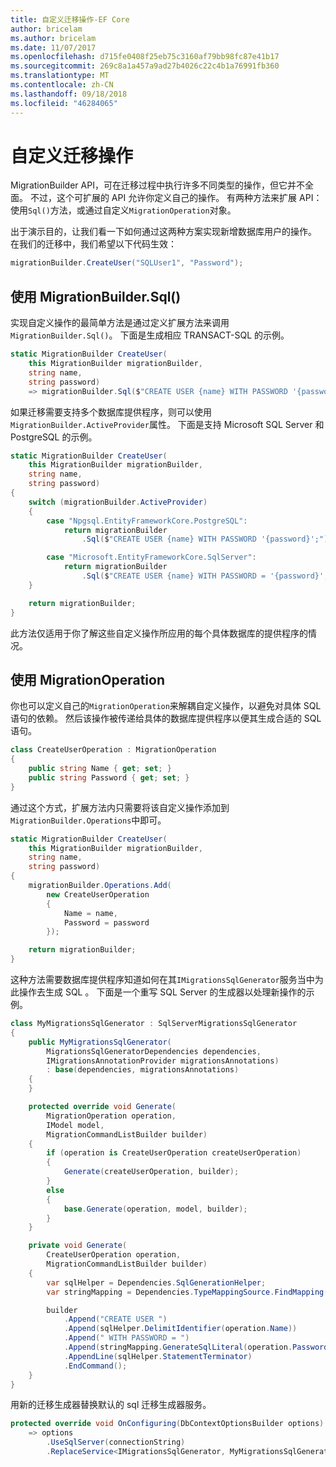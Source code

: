 ```yaml
---
title: 自定义迁移操作-EF Core
author: bricelam
ms.author: bricelam
ms.date: 11/07/2017
ms.openlocfilehash: d715fe0408f25eb75c3160af79bb98fc87e41b17
ms.sourcegitcommit: 269c8a1a457a9ad27b4026c22c4b1a76991fb360
ms.translationtype: MT
ms.contentlocale: zh-CN
ms.lasthandoff: 09/18/2018
ms.locfileid: "46284065"
---
```

<a name="custom-migrations-operations"></a>自定义迁移操作
============================
MigrationBuilder API，可在迁移过程中执行许多不同类型的操作，但它并不全面。 不过，这个可扩展的 API 允许你定义自己的操作。 有两种方法来扩展 API： 使用`Sql()`方法，或通过自定义`MigrationOperation`对象。

出于演示目的，让我们看一下如何通过这两种方案实现新增数据库用户的操作。 在我们的迁移中，我们希望以下代码生效：

``` csharp
migrationBuilder.CreateUser("SQLUser1", "Password");
```

<a name="using-migrationbuildersql"></a>使用 MigrationBuilder.Sql()
----------------------------
实现自定义操作的最简单方法是通过定义扩展方法来调用`MigrationBuilder.Sql()`。
下面是生成相应 TRANSACT-SQL 的示例。

``` csharp
static MigrationBuilder CreateUser(
    this MigrationBuilder migrationBuilder,
    string name,
    string password)
    => migrationBuilder.Sql($"CREATE USER {name} WITH PASSWORD '{password}';");
```

如果迁移需要支持多个数据库提供程序，则可以使用`MigrationBuilder.ActiveProvider`属性。 下面是支持 Microsoft SQL Server 和 PostgreSQL 的示例。

``` csharp
static MigrationBuilder CreateUser(
    this MigrationBuilder migrationBuilder,
    string name,
    string password)
{
    switch (migrationBuilder.ActiveProvider)
    {
        case "Npgsql.EntityFrameworkCore.PostgreSQL":
            return migrationBuilder
                .Sql($"CREATE USER {name} WITH PASSWORD '{password}';");

        case "Microsoft.EntityFrameworkCore.SqlServer":
            return migrationBuilder
                .Sql($"CREATE USER {name} WITH PASSWORD = '{password}';");
    }

    return migrationBuilder;
}
```

此方法仅适用于你了解这些自定义操作所应用的每个具体数据库的提供程序的情况。

<a name="using-a-migrationoperation"></a>使用 MigrationOperation
---------------------------
你也可以定义自己的`MigrationOperation`来解耦自定义操作，以避免对具体 SQL 语句的依赖。 然后该操作被传递给具体的数据库提供程序以便其生成合适的 SQL 语句。

``` csharp
class CreateUserOperation : MigrationOperation
{
    public string Name { get; set; }
    public string Password { get; set; }
}
```

通过这个方式，扩展方法内只需要将该自定义操作添加到`MigrationBuilder.Operations`中即可。

``` csharp
static MigrationBuilder CreateUser(
    this MigrationBuilder migrationBuilder,
    string name,
    string password)
{
    migrationBuilder.Operations.Add(
        new CreateUserOperation
        {
            Name = name,
            Password = password
        });

    return migrationBuilder;
}
```

这种方法需要数据库提供程序知道如何在其`IMigrationsSqlGenerator`服务当中为此操作去生成 SQL 。 下面是一个重写 SQL Server 的生成器以处理新操作的示例。

``` csharp
class MyMigrationsSqlGenerator : SqlServerMigrationsSqlGenerator
{
    public MyMigrationsSqlGenerator(
        MigrationsSqlGeneratorDependencies dependencies,
        IMigrationsAnnotationProvider migrationsAnnotations)
        : base(dependencies, migrationsAnnotations)
    {
    }

    protected override void Generate(
        MigrationOperation operation,
        IModel model,
        MigrationCommandListBuilder builder)
    {
        if (operation is CreateUserOperation createUserOperation)
        {
            Generate(createUserOperation, builder);
        }
        else
        {
            base.Generate(operation, model, builder);
        }
    }

    private void Generate(
        CreateUserOperation operation,
        MigrationCommandListBuilder builder)
    {
        var sqlHelper = Dependencies.SqlGenerationHelper;
        var stringMapping = Dependencies.TypeMappingSource.FindMapping(typeof(string));

        builder
            .Append("CREATE USER ")
            .Append(sqlHelper.DelimitIdentifier(operation.Name))
            .Append(" WITH PASSWORD = ")
            .Append(stringMapping.GenerateSqlLiteral(operation.Password))
            .AppendLine(sqlHelper.StatementTerminator)
            .EndCommand();
    }
}
```

用新的迁移生成器替换默认的 sql 迁移生成器服务。

``` csharp
protected override void OnConfiguring(DbContextOptionsBuilder options)
    => options
        .UseSqlServer(connectionString)
        .ReplaceService<IMigrationsSqlGenerator, MyMigrationsSqlGenerator>();
```
